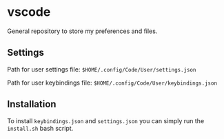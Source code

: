 # vscode

General repository to store my preferences and files.

## Settings

Path for user settings file: `$HOME/.config/Code/User/settings.json`

Path for user keybindings file: `$HOME/.config/Code/User/keybindings.json`

## Installation

To install `keybindings.json` and `settings.json` you can simply run the `install.sh` bash script.
